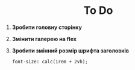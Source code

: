<h1 align="center">
  To Do
</h1>

1.  **Зробити головну сторінку**

2.  **Змінити галерею на flex**

3.  **Зробити змінний розмір шрифта заголовків**

    ```
    font-size: calc(1rem + 2vh);
    ```

